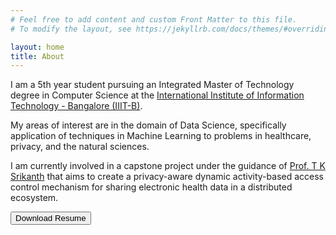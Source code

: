 ```yaml
---
# Feel free to add content and custom Front Matter to this file.
# To modify the layout, see https://jekyllrb.com/docs/themes/#overriding-theme-defaults

layout: home
title: About
---
```


I am a 5th year student pursuing an Integrated Master of Technology degree in Computer Science at the <a target="_blank" rel="noopener noreferrer" href="https://www.iiitb.ac.in/">International Institute of Information Technology - Bangalore (IIIT-B)</a>.

My areas of interest are in the domain of Data Science, specifically application of techniques in Machine Learning to problems in healthcare, privacy, and the natural sciences.

I am currently involved in a capstone project under the guidance of <a href="https://www.iiitb.ac.in/faculty/t-k-srikanth">Prof. T K Srikanth</a> that aims to create a privacy-aware dynamic activity-based access control mechanism for sharing electronic health data in a distributed ecosystem.

<a target="_blank" rel="noopener noreferrer" href="{{ site.baseurl }}{{ site.url }}/assets/pdf/resume.pdf"><button class="button">Download Resume</button></a>